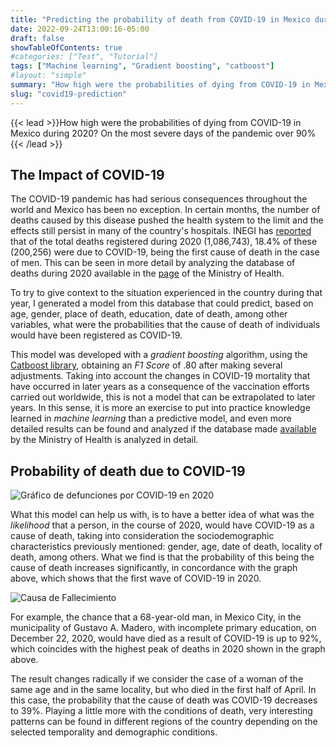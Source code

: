 ```yaml
---
title: "Predicting the probability of death from COVID-19 in Mexico during 2020"
date: 2022-09-24T13:00:16-05:00
draft: false
showTableOfContents: true
#categories: ["Test", "Tutorial"]
tags: ["Machine learning", "Gradient boosting", "catboost"]
#layout: "simple"
summary: "How high were the probabilities of dying from COVID-19 in Mexico during 2020? On the most severe days of the pandemic over 90%"
slug: "covid19-prediction"
---
```

{{< lead >}}How high were the probabilities of dying from COVID-19 in Mexico during 2020? On the most severe days of the pandemic over 90%{{< /lead >}}

## The Impact of COVID-19
The COVID-19 pandemic has had serious consequences throughout the world and Mexico has been no exception. In certain months, the number of deaths caused by this disease pushed the health system to the limit and the effects still persist in many of the country's hospitals. INEGI has [reported](https://www.inegi.org.mx/contenidos/saladeprensa/boletines/2021/EstSociodemo/DefuncionesRegistradas2020preliminar.pdf) that of the total deaths registered during 2020 (1,086,743), 18.4% of these (200,256) were due to COVID-19, being the first cause of death in the case of men. This can be seen in more detail by analyzing the database of deaths during 2020 available in the [page](http://www.dgis.salud.gob.mx/contenidos/basesdedatos/da_defunciones_gobmx.html) of the Ministry of Health.

To try to give context to the situation experienced in the country during that year, I generated a model from this database that could predict, based on age, gender, place of death, education, date of death, among other variables, what were the probabilities that the cause of death of individuals would have been registered as COVID-19.

<gradio-app src="https://neek05-defunciones2020.hf.space"></gradio-app>

This model was developed with a *gradient boosting* algorithm, using the [Catboost library](https://catboost.ai/), obtaining an *F1 Score* of .80 after making several adjustments. Taking into account the changes in COVID-19 mortality that have occurred in later years as a consequence of the vaccination efforts carried out worldwide, this is not a model that can be extrapolated to later years. In this sense, it is more an exercise to put into practice knowledge learned in *machine learning* than a predictive model, and even more detailed results can be found and analyzed if the database made [available](http://www.dgis.salud.gob.mx/contenidos/basesdedatos/da_defunciones_gobmx.html) by the Ministry of Health is analyzed in detail.

## Probability of death due to COVID-19

![Gráfico de defunciones por COVID-19 en 2020](../GraficaDefunciones2020.png)

What this model can help us with, is to have a better idea of what was the *likelihood* that a person, in the course of 2020, would have COVID-19 as a cause of death, taking into consideration the sociodemographic characteristics previously mentioned: gender, age, date of death, locality of death, among others. What we find is that the probability of this being the cause of death increases significantly, in concordance with the graph above, which shows that the first wave of COVID-19 in 2020. 

![Causa de Fallecimiento](../CausadeFallecimiento.png)

For example, the chance that a 68-year-old man, in Mexico City, in the municipality of Gustavo A. Madero, with incomplete primary education, on December 22, 2020, would have died as a result of COVID-19 is up to 92%, which coincides with the highest peak of deaths in 2020 shown in the graph above.

The result changes radically if we consider the case of a woman of the same age and in the same locality, but who died in the first half of April. In this case, the probability that the cause of death was COVID-19 decreases to 39%. Playing a little more with the conditions of death, very interesting patterns can be found in different regions of the country depending on the selected temporality and demographic conditions. 

<script
	type="module"
	src="https://gradio.s3-us-west-2.amazonaws.com/3.27.0/gradio.js"
></script>
